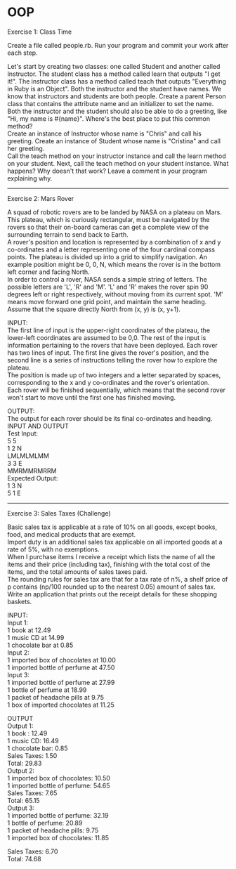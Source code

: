 OOP
===
Exercise 1: Class Time

Create a file called people.rb. Run your program and commit your work after each step.

Let's start by creating two classes: one called Student and another called Instructor.
The student class has a method called learn that outputs "I get it!".
The instructor class has a method called teach that outputs "Everything in Ruby is an Object".
Both the instructor and the student have names. We know that instructors and students are both people. Create a parent Person class that contains the attribute name and an initializer to set the name.
Both the instructor and the student should also be able to do a greeting, like "Hi, my name is #{name}". Where's the best place to put this common method?<br>
Create an instance of Instructor whose name is "Chris" and call his greeting.
Create an instance of Student whose name is "Cristina" and call her greeting.<br>
Call the teach method on your instructor instance and call the learn method on your student. Next, call the teach method on your student instance. What happens? Why doesn't that work? Leave a comment in your program explaining why.

------------------------------------------

Exercise 2: Mars Rover

A squad of robotic rovers are to be landed by NASA on a plateau on Mars. This plateau, which is curiously rectangular, must be navigated by the rovers so that their on-board cameras can get a complete view of the surrounding terrain to send back to Earth.<br>
A rover's position and location is represented by a combination of x and y co-ordinates and a letter representing one of the four cardinal compass points. The plateau is divided up into a grid to simplify navigation. An example position might be 0, 0, N, which means the rover is in the bottom left corner and facing North.<br>
In order to control a rover, NASA sends a simple string of letters. The possible letters are 'L', 'R' and 'M'. 'L' and 'R' makes the rover spin 90 degrees left or right respectively, without moving from its current spot. 'M' means move forward one grid point, and maintain the same heading.<br>
Assume that the square directly North from (x, y) is (x, y+1).

INPUT:<br>
The first line of input is the upper-right coordinates of the plateau, the lower-left coordinates are assumed to be 0,0.
The rest of the input is information pertaining to the rovers that have been deployed. Each rover has two lines of input. The first line gives the rover's position, and the second line is a series of instructions telling the rover how to explore the plateau.<br>
The position is made up of two integers and a letter separated by spaces, corresponding to the x and y co-ordinates and the rover's orientation.<br>
Each rover will be finished sequentially, which means that the second rover won't start to move until the first one has finished moving.<br>

OUTPUT:<br>
The output for each rover should be its final co-ordinates and heading.<br>
INPUT AND OUTPUT<br>
Test Input:<br>
5 5<br>
1 2 N<br>
LMLMLMLMM<br>
3 3 E<br>
MMRMMRMRRM<br>
Expected Output:<br>
1 3 N<br>
5 1 E<br>

-------------------------------------------

Exercise 3: Sales Taxes (Challenge)

Basic sales tax is applicable at a rate of 10% on all goods, except books, food, and medical products that are exempt.<br> Import duty is an additional sales tax applicable on all imported goods at a rate of 5%, with no exemptions.<br>
When I purchase items I receive a receipt which lists the name of all the items and their price (including tax), finishing with the total cost of the items, and the total amounts of sales taxes paid.<br> The rounding rules for sales tax are that for a tax rate of n%, a shelf price of p contains (np/100 rounded up to the nearest 0.05) amount of sales tax.<br>
Write an application that prints out the receipt details for these shopping baskets.<br>

INPUT:<br>
Input 1:<br>
1 book at 12.49<br>
1 music CD at 14.99<br>
1 chocolate bar at 0.85<br>
Input 2:<br>
1 imported box of chocolates at 10.00<br>
1 imported bottle of perfume at 47.50<br>
Input 3:<br>
1 imported bottle of perfume at 27.99<br>
1 bottle of perfume at 18.99<br>
1 packet of headache pills at 9.75<br>
1 box of imported chocolates at 11.25<br>
 
OUTPUT<br>
Output 1:<br>
1 book : 12.49<br>
1 music CD: 16.49<br>
1 chocolate bar: 0.85<br>
Sales Taxes: 1.50<br>
Total: 29.83<br>
Output 2:<br>
1 imported box of chocolates: 10.50<br>
1 imported bottle of perfume: 54.65<br>
Sales Taxes: 7.65<br>
Total: 65.15<br>
Output 3:<br>
1 imported bottle of perfume: 32.19<br>
1 bottle of perfume: 20.89<br>
1 packet of headache pills: 9.75<br>
1 imported box of chocolates: 11.85<br>

Sales Taxes: 6.70<br>
Total: 74.68
